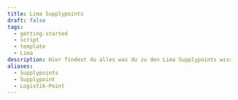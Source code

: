 ```yaml
---
title: Lima Supplypoints
draft: false
tags:
  - getting-started
  - script
  - template
  - Lima
description: Hier findest du alles was du zu den Lima Supplypoints wissen musst!
aliases:
  - Supplypoints
  - Supplypoint
  - Logistik-Point
---
```


